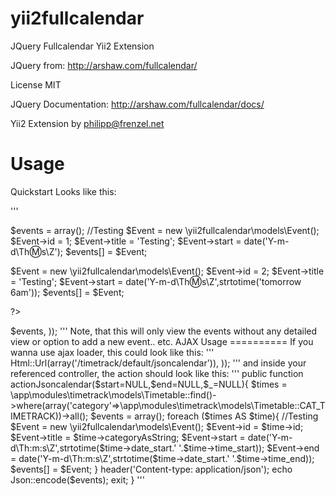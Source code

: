 yii2fullcalendar
================

JQuery Fullcalendar Yii2 Extension

JQuery from:
http://arshaw.com/fullcalendar/

License MIT

JQuery Documentation:
http://arshaw.com/fullcalendar/docs/

Yii2 Extension by <philipp@frenzel.net>

Usage
=====

Quickstart Looks like this:

'''

  $events = array();
  //Testing
  $Event = new \yii2fullcalendar\models\Event();
  $Event->id = 1;
  $Event->title = 'Testing';
  $Event->start = date('Y-m-d\Th:m:s\Z');
  $events[] = $Event;

  $Event = new \yii2fullcalendar\models\Event();
  $Event->id = 2;
  $Event->title = 'Testing';
  $Event->start = date('Y-m-d\Th:m:s\Z',strtotime('tomorrow 6am'));
  $events[] = $Event;

  ?>
  
  <?= yii2fullcalendar\yii2fullcalendar::widget(array(
      'events'=> $events,
  ));
'''

Note, that this will only view the events without any detailed view or option to add a new event.. etc.

AJAX Usage
==========
If you wanna use ajax loader, this could look like this:
'''
<?= yii2fullcalendar\yii2fullcalendar::widget(array(
  'ajaxEvents' => Html::Url(array('/timetrack/default/jsoncalendar')),
  ));
'''

and inside your referenced controller, the action should look like this:

'''
public function actionJsoncalendar($start=NULL,$end=NULL,$_=NULL){
    $times = \app\modules\timetrack\models\Timetable::find()->where(array('category'=>\app\modules\timetrack\models\Timetable::CAT_TIMETRACK))->all();

    $events = array();

    foreach ($times AS $time){
      //Testing
      $Event = new \yii2fullcalendar\models\Event();
      $Event->id = $time->id;
      $Event->title = $time->categoryAsString;
      $Event->start = date('Y-m-d\Th:m:s\Z',strtotime($time->date_start.' '.$time->time_start));
      $Event->end = date('Y-m-d\Th:m:s\Z',strtotime($time->date_start.' '.$time->time_end));
      $events[] = $Event;
    }

    header('Content-type: application/json');
    echo Json::encode($events);
    exit;
  }
'''
